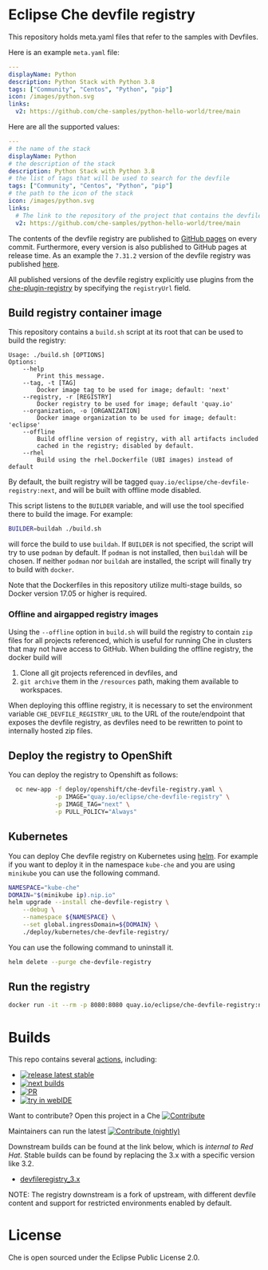 # Eclipse Che devfile registry

This repository holds meta.yaml files that refer to the samples with Devfiles.

Here is an example `meta.yaml` file:

```yaml
---
displayName: Python
description: Python Stack with Python 3.8
tags: ["Community", "Centos", "Python", "pip"]
icon: /images/python.svg
links:
  v2: https://github.com/che-samples/python-hello-world/tree/main
```

Here are all the supported values:
```yaml
---
# the name of the stack
displayName: Python
# the description of the stack
description: Python Stack with Python 3.8
# the list of tags that will be used to search for the devfile
tags: ["Community", "Centos", "Python", "pip"]
# the path to the icon of the stack
icon: /images/python.svg
links:
  # The link to the repository of the project that contains the devfile.yaml with schemaVersion 2.x.y
  v2: https://github.com/che-samples/python-hello-world/tree/main
```

The contents of the devfile registry are published to [GitHub pages](https://eclipse-che.github.io/che-devfile-registry/main/) on every commit. Furthermore, every version is also published to GitHub pages at release time. As an example the `7.31.2` version of the devfile registry was published [here](https://eclipse-che.github.io/che-devfile-registry/7.31.2/).

All published versions of the devfile registry explicitly use plugins from the [che-plugin-registry](https://github.com/eclipse-che/che-plugin-registry) by specifying the `registryUrl` field.

## Build registry container image

This repository contains a `build.sh` script at its root that can be used to build the registry:
```
Usage: ./build.sh [OPTIONS]
Options:
    --help
        Print this message.
    --tag, -t [TAG]
        Docker image tag to be used for image; default: 'next'
    --registry, -r [REGISTRY]
        Docker registry to be used for image; default 'quay.io'
    --organization, -o [ORGANIZATION]
        Docker image organization to be used for image; default: 'eclipse'
    --offline
        Build offline version of registry, with all artifacts included
        cached in the registry; disabled by default.
    --rhel
        Build using the rhel.Dockerfile (UBI images) instead of default
```
By default, the built registry will be tagged `quay.io/eclipse/che-devfile-registry:next`, and will be built with offline mode disabled.

This script listens to the `BUILDER` variable, and will use the tool specified there to build the image. For example:
```sh
BUILDER=buildah ./build.sh
```

will force the build to use `buildah`. If `BUILDER` is not specified, the script will try to use `podman` by default. If `podman` is not installed, then `buildah` will be chosen. If neither `podman` nor `buildah` are installed, the script will finally try to build with `docker`.

Note that the Dockerfiles in this repository utilize multi-stage builds, so Docker version 17.05 or higher is required.

### Offline and airgapped registry images

Using the `--offline` option in `build.sh` will build the registry to contain `zip` files for all projects referenced, which is useful for running Che in clusters that may not have access to GitHub. When building the offline registry, the docker build will

1. Clone all git projects referenced in devfiles, and
2. `git archive` them in the `/resources` path, making them available to workspaces.

When deploying this offline registry, it is necessary to set the environment variable `CHE_DEVFILE_REGISTRY_URL` to the URL of the route/endpoint that exposes the devfile registry, as devfiles need to be rewritten to point to internally hosted zip files.

## Deploy the registry to OpenShift

You can deploy the registry to Openshift as follows:

```bash
  oc new-app -f deploy/openshift/che-devfile-registry.yaml \
             -p IMAGE="quay.io/eclipse/che-devfile-registry" \
             -p IMAGE_TAG="next" \
             -p PULL_POLICY="Always"
```

## Kubernetes

You can deploy Che devfile registry on Kubernetes using [helm](https://docs.helm.sh/). For example if you want to deploy it in the namespace `kube-che` and you are using `minikube` you can use the following command.

```bash
NAMESPACE="kube-che"
DOMAIN="$(minikube ip).nip.io"
helm upgrade --install che-devfile-registry \
    --debug \
    --namespace ${NAMESPACE} \
    --set global.ingressDomain=${DOMAIN} \
    ./deploy/kubernetes/che-devfile-registry/
```

You can use the following command to uninstall it.

```bash
helm delete --purge che-devfile-registry
```

## Run the registry

```bash
docker run -it --rm -p 8080:8080 quay.io/eclipse/che-devfile-registry:next
```

# Builds

This repo contains several [actions](https://github.com/eclipse-che/che-devfile-registry/actions), including:
* [![release latest stable](https://github.com/eclipse-che/che-devfile-registry/actions/workflows/release.yml/badge.svg)](https://github.com/eclipse-che/che-devfile-registry/actions/workflows/release.yml)
* [![next builds](https://github.com/eclipse-che/che-devfile-registry/actions/workflows/next-build.yml/badge.svg)](https://github.com/eclipse-che/che-devfile-registry/actions/workflows/next-build.yml)
* [![PR](https://github.com/eclipse-che/che-devfile-registry/actions/workflows/pr-checks.yml/badge.svg)](https://github.com/eclipse-che/che-devfile-registry/actions/workflows/pr-checks.yml)
* [![try in webIDE](https://github.com/eclipse-che/che-devfile-registry/actions/workflows/try-in-web-ide.yaml/badge.svg)](https://github.com/eclipse-che/che-devfile-registry/actions/workflows/try-in-web-ide.yaml)

Want to contribute? Open this project in a Che [![Contribute](https://www.eclipse.org/che/contribute.svg)](https://workspaces.openshift.com#https://github.com/eclipse/che-devfile-registry)

Maintainers can run the latest [![Contribute (nightly)](https://img.shields.io/static/v1?label=nightly%20Che&message=for%20maintainers&logo=eclipseche&color=FDB940&labelColor=525C86)](https://che-dogfooding.apps.che-dev.x6e0.p1.openshiftapps.com/#https://github.com/eclipse-che/che-devfile-registry?df=.devfile-v2.yaml)


Downstream builds can be found at the link below, which is _internal to Red Hat_. Stable builds can be found by replacing the 3.x with a specific version like 3.2.  

* [devfileregistry_3.x](https://main-jenkins-csb-crwqe.apps.ocp-c1.prod.psi.redhat.com/job/DS_CI/job/devfileregistry_3.x/)

NOTE: The registry downstream is a fork of upstream, with different devfile content and support for restricted environments enabled by default.

# License

Che is open sourced under the Eclipse Public License 2.0.
